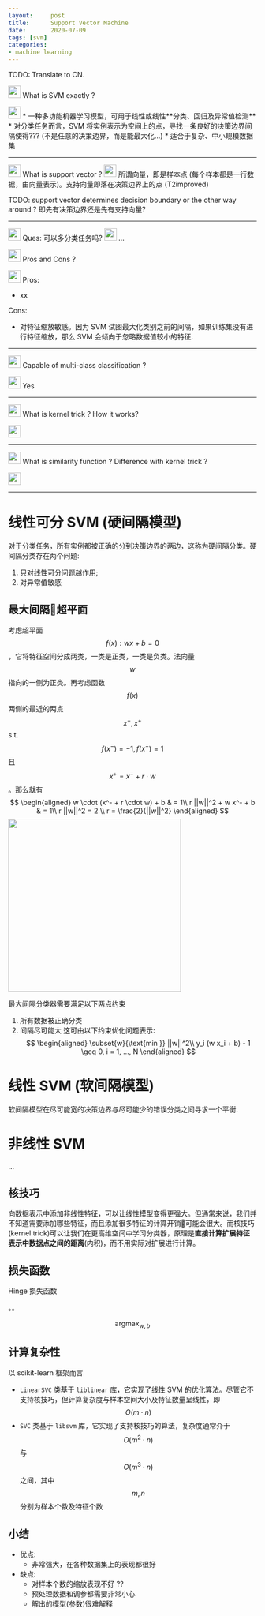 ```yaml
---
layout:     post
title:      Support Vector Machine
date:       2020-07-09
tags: [svm]
categories: 
- machine learning
---
```

TODO: Translate to CN. 

<img src='https://i.loli.net/2020/07/05/bqkGNJBm1phjI32.png' width='25px'> What is SVM exactly ?

<img src='https://i.loli.net/2020/07/05/ku4QMPcK6gdDpLN.png' width='25px'> 
* 一种多功能机器学习模型，可用于线性或线性**分类、回归及异常值检测**
* 对分类任务而言，SVM 将实例表示为空间上的点，寻找一条良好的决策边界间隔使得??? (不是任意的决策边界，而是能最大化...)
* 适合于复杂、中小规模数据集


--- 

<img src='https://i.loli.net/2020/07/05/bqkGNJBm1phjI32.png' width='25px'> What is support vector ?
<img src='https://i.loli.net/2020/07/05/ku4QMPcK6gdDpLN.png' width='25px'> 所谓向量，即是样本点 (每个样本都是一行数据，由向量表示)。支持向量即落在决策边界上的点 
(T2improved)

TODO: support vector determines decision boundary or the other way around ? 即先有决策边界还是先有支持向量?

--- 
<img src='https://i.loli.net/2020/07/05/bqkGNJBm1phjI32.png' width='25px'> Ques: 可以多分类任务吗? 
<img src='https://i.loli.net/2020/07/05/ku4QMPcK6gdDpLN.png' width='25px'> ...



<img src='https://i.loli.net/2020/07/05/bqkGNJBm1phjI32.png' width='25px'> Pros and Cons ?

<img src='https://i.loli.net/2020/07/05/ku4QMPcK6gdDpLN.png' width='25px'> Pros:
* xx

Cons:
* 对特征缩放敏感。因为 SVM 试图最大化类别之前的间隔，如果训练集没有进行特征缩放，那么 SVM 会倾向于忽略数据值较小的特征.


--- 

<img src='https://i.loli.net/2020/07/05/bqkGNJBm1phjI32.png' width='25px'> Capable of multi-class classification ?

<img src='https://i.loli.net/2020/07/05/ku4QMPcK6gdDpLN.png' width='25px'> Yes

--- 

<img src='https://i.loli.net/2020/07/05/bqkGNJBm1phjI32.png' width='25px'> What is kernel trick ? How it works?

<img src='https://i.loli.net/2020/07/05/ku4QMPcK6gdDpLN.png' width='25px'> 

--- 

<img src='https://i.loli.net/2020/07/05/bqkGNJBm1phjI32.png' width='25px'> What is similarity function ? Difference with kernel trick ?

<img src='https://i.loli.net/2020/07/05/ku4QMPcK6gdDpLN.png' width='25px'> 

--- 


# 线性可分 SVM (硬间隔模型)
对于分类任务，所有实例都被正确的分到决策边界的两边，这称为硬间隔分类。硬间隔分类存在两个问题: 
1. 只对线性可分问题越作用;
2. 对异常值敏感

## 最大间隔超平面
考虑超平面 $$f(x): wx+b = 0$$，它将特征空间分成两类，一类是正类，一类是负类。法向量 $$w$$ 指向的一侧为正类。再考虑函数 $$f(x)$$ 两侧的最近的两点 $$x^-, x^+$$ s.t. $$f(x^-) = -1, f(x^+) = 1$$ 且 $$ x^+ = x^- + r \cdot w $$。那么就有 
$$
\begin{aligned}
w \cdot (x^- + r \cdot w) + b & = 1\\
r ||w||^2 + w x^- + b & = 1\\
r ||w||^2  = 2 \\
r = \frac{2}{||w||^2}
\end{aligned}
$$
<img src="https://i.loli.net/2020/07/16/mn6ctfRvNlq7idY.png" width="350px">

最大间隔分类器需要满足以下两点约束 
1. 所有数据被正确分类 
2. 间隔尽可能大
这可由以下约束优化问题表示: 
$$
\begin{aligned}
    \subset{w}{\text{min }} ||w||^2\\
    y_i (w x_i + b) - 1 \geq 0, i = 1, ..., N
\end{aligned}
$$



# 线性 SVM (软间隔模型)
软间隔模型在尽可能宽的决策边界与尽可能少的错误分类之间寻求一个平衡.

# 非线性 SVM
... 
## 核技巧
向数据表示中添加非线性特征，可以让线性模型变得更强大。但通常来说，我们并不知道需要添加哪些特征，而且添加很多特征的计算开销可能会很大。而核技巧(kernel trick)可以让我们在更高维空间中学习分类器，原理是**直接计算扩展特征表示中数据点之间的距离**(内积)，而不用实际对扩展进行计算。


## 损失函数 
Hinge 损失函数 

。。 

$$\text{argmax}_{w, b} $$

## 计算复杂性
以 scikit-learn 框架而言
* `LinearSVC` 类基于 `liblinear` 库，它实现了线性 SVM 的优化算法。尽管它不支持核技巧，但计算复杂度与样本空间大小及特征数量呈线性，即 $$O(m \cdot n)$$
* `SVC` 类基于 `libsvm` 库，它实现了支持核技巧的算法，复杂度通常介于 $$O(m^2  \cdot n)$$ 与 $$O(m^3 \cdot n)$$ 之间，其中 $$m, n$$ 分别为样本个数及特征个数

## 小结

* 优点:
    * 非常强大，在各种数据集上的表现都很好
* 缺点:
    * 对样本个数的缩放表现不好 ??
    * 预处理数据和调参都需要非常小心
    * 解出的模型(参数)很难解释 

